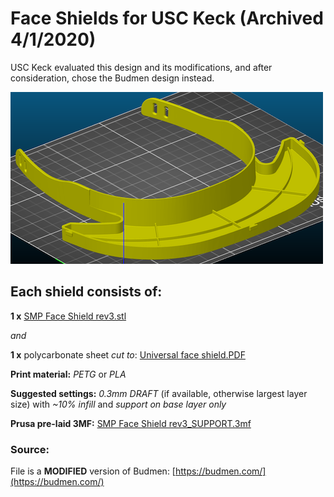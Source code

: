 # Face Shields for USC Keck (Archived 4/1/2020)
USC Keck evaluated this design and its modifications, and after consideration, chose the Budmen design instead.

![Face shield](https://raw.githubusercontent.com/CRASHSpace/COVID-19-3dprints/master/images/faceshield_USCV3-render_small.png)

## Each shield consists of:

**1 x** [SMP Face Shield rev3.stl](https://github.com/CRASHSpace/COVID-19-3dprints/raw/master/Face%20Shield/SMP%20Face%20Shield/SMP%20Face%20Shield%20rev3.stl)

*and* 

**1 x** polycarbonate sheet *cut to*: [Universal face shield.PDF](https://github.com/CRASHSpace/COVID-19-3dprints/raw/master/Face%20Shield/SMP%20Face%20Shield/Universal%20face%20shield.PDF)

**Print material:** *PETG* or *PLA*

**Suggested settings:** *0.3mm DRAFT* (if available, otherwise largest layer size) with *~10% infill* and *support on base layer only*

**Prusa pre-laid 3MF:** [SMP Face Shield rev3_SUPPORT.3mf](https://github.com/CRASHSpace/COVID-19-3dprints/raw/master/Face%20Shield/SMP%20Face%20Shield/SMP%20Face%20Shield%20rev3_SUPPORT.3mf)

### Source:
File is a **MODIFIED** version of Budmen: [https://budmen.com/](https://budmen.com/)
